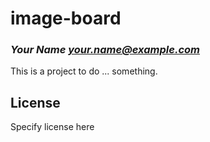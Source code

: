 # image-board
### _Your Name <your.name@example.com>_

This is a project to do ... something.

## License

Specify license here

